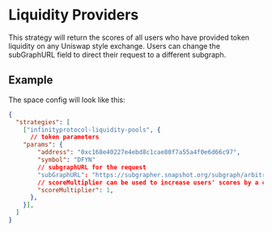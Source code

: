 # Liquidity Providers

This strategy will return the scores of all users who have provided token liquidity on any Uniswap style exchange. Users can change the subGraphURL field to direct their request to a different subgraph. 


## Example

The space config will look like this:

```JSON
{
  "strategies": [
    ["infinityprotocol-liquidity-pools", {
      // token parameters
    "params": {
        "address": "0xc168e40227e4ebd8c1cae80f7a55a4f0e6d66c97",
        "symbol": "DFYN"
        // subgraphURL for the request
        "subGraphURL": "https://subgrapher.snapshot.org/subgraph/arbitrum/FuxKHMLaziLFcQi5c4y3p1JY1ZGLA81rFqBfZfbQZDpo",
        // scoreMultiplier can be used to increase users' scores by a certain magnitude
        "scoreMultiplier": 1,
      },
    }],
  ]
}
```
